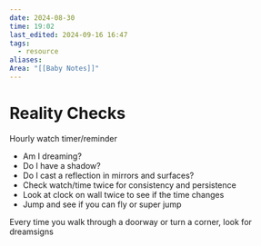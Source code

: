 ```yaml
---
date: 2024-08-30
time: 19:02
last_edited: 2024-09-16 16:47
tags:
  - resource
aliases: 
Area: "[[Baby Notes]]"
---
```

# Reality Checks
Hourly watch timer/reminder
- Am I dreaming?
- Do I have a shadow?
- Do I cast a reflection in mirrors and surfaces?
- Check watch/time twice for consistency and persistence
- Look at clock on wall twice to see if the time changes
- Jump and see if you can fly or super jump

Every time you walk through a doorway or turn a corner, look for dreamsigns
